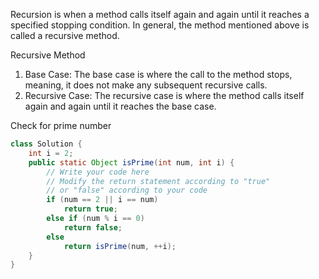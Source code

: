 Recursion is when a method calls itself again and again until it reaches a specified stopping condition. In general, the method mentioned above is called a recursive method.

Recursive Method
1. Base Case: The base case is where the call to the method stops, meaning, it does not make any subsequent recursive calls.
2. Recursive Case: The recursive case is where the method calls itself again and again until it reaches the base case.

Check for prime number
```java
class Solution {
    int i = 2;
    public static Object isPrime(int num, int i) {
        // Write your code here
        // Modify the return statement according to "true"
        // or "false" according to your code
        if (num == 2 || i == num)
            return true;
        else if (num % i == 0)
            return false;
        else 
            return isPrime(num, ++i);
    }
}
```
